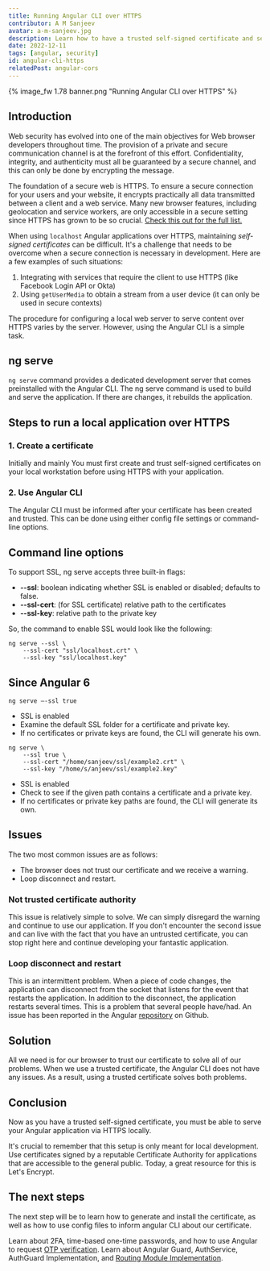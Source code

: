 ```yaml
---
title: Running Angular CLI over HTTPS
contributor: A M Sanjeev
avatar: a-m-sanjeev.jpg
description: Learn how to have a trusted self-signed certificate and serve your Angular application via HTTPS locally.
date: 2022-12-11
tags: [angular, security]
id: angular-cli-https
relatedPost: angular-cors
---
```

{% image_fw 1.78 banner.png "Running Angular CLI over HTTPS" %}

<!-- toc -->

## Introduction

Web security has evolved into one of the main objectives for Web browser developers throughout time. The provision of a private and secure communication channel is at the forefront of this effort. Confidentiality, integrity, and authenticity must all be guaranteed by a secure channel, and this can only be done by encrypting the message.

The foundation of a secure web is HTTPS. To ensure a secure connection for your users and your website, it encrypts practically all data transmitted between a client and a web service. Many new browser features, including geolocation and service workers, are only accessible in a secure setting since HTTPS has grown to be so crucial. [Check this out for the full list.](https://developer.mozilla.org/en-US/docs/Web/Security/Secure_Contexts/features_restricted_to_secure_contexts)

When using `localhost` Angular applications over HTTPS, maintaining *self-signed certificates* can be difficult. It's a challenge that needs to be overcome when a secure connection is necessary in development. Here are a few examples of such situations:

1.  Integrating with services that require the client to use HTTPS (like Facebook Login API or Okta)
2.  Using `getUserMedia` to obtain a stream from a user device (it can only be used in secure contexts)

The procedure for configuring a local web server to serve content over HTTPS varies by the server. However, using the Angular CLI is a simple task.

## ng serve

`ng serve` command provides a dedicated development server that comes preinstalled with the Angular CLI. The ng serve command is used to build and serve the application. If there are changes, it rebuilds the application.

## Steps to run a local application over HTTPS

### 1. Create a certificate

Initially and mainly You must first create and trust self-signed certificates on your local workstation before using HTTPS with your application.
    
### 2. Use Angular CLI

The Angular CLI must be informed after your certificate has been created and trusted. This can be done using either config file settings or command-line options.
    

## Command line options

To support SSL, ng serve accepts three built-in flags:

*   **\--ssl**: boolean indicating whether SSL is enabled or disabled; defaults to false.
*   **\--ssl-cert**: (for SSL certificate) relative path to the certificates
*   **\--ssl-key**: relative path to the private key

So, the command to enable SSL would look like the following:

```
ng serve --ssl \
    --ssl-cert "ssl/localhost.crt" \
    --ssl-key "ssl/localhost.key"
```

## Since Angular 6

```
ng serve —-ssl true
```
*   SSL is enabled
*   Examine the default SSL folder for a certificate and private key.
*   If no certificates or private keys are found, the CLI will generate his own.

```
ng serve \
    --ssl true \
    --ssl-cert "/home/sanjeev/ssl/example2.crt" \
    --ssl-key "/home/s/anjeev/ssl/example2.key"
``` 

*   SSL is enabled
*   Check to see if the given path contains a certificate and a private key.
*   If no certificates or private key paths are found, the CLI will generate its own.

## Issues

The two most common issues are as follows:

- The browser does not trust our certificate and we receive a warning.
- Loop disconnect and restart.

### Not trusted certificate authority
    
This issue is relatively simple to solve. We can simply disregard the warning and continue to use our application. If you don't encounter the second issue and can live with the fact that you have an untrusted certificate, you can stop right here and continue developing your fantastic application.
    
### Loop disconnect and restart
    
This is an intermittent problem. When a piece of code changes, the application can disconnect from the socket that listens for the event that restarts the application. In addition to the disconnect, the application restarts several times. This is a problem that several people have/had. An issue has been reported in the Angular [repository](https://github.com/angular/angular-cli/issues/5826) on Github.

## Solution

All we need is for our browser to trust our certificate to solve all of our problems. When we use a trusted certificate, the Angular CLI does not have any issues. As a result, using a trusted certificate solves both problems.

## Conclusion

Now as you have a trusted self-signed certificate, you must be able to serve your Angular application via HTTPS locally.

It's crucial to remember that this setup is only meant for local development. Use certificates signed by a reputable Certificate Authority for applications that are accessible to the general public. Today, a great resource for this is Let's Encrypt.

## The next steps

The next step will be to learn how to generate and install the certificate, as well as how to use config files to inform angular CLI about our certificate.

Learn about 2FA, time-based one-time passwords, and how to use Angular to request [OTP verification](https://dev-academy.com/angular-otp-verification/). Learn about Angular Guard, AuthService, AuthGuard Implementation, and [Routing Module Implementation](https://dev-academy.com/angular-router-guard-rbac/).
